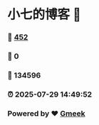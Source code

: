 # 小七的博客 :link:  
### :page_facing_up: [452](/tag.html) 
### :speech_balloon: 0 
### :hibiscus: 134596 
### :alarm_clock: 2025-07-29 14:49:52 
### Powered by :heart: [Gmeek](https://github.com/Meekdai/Gmeek)
